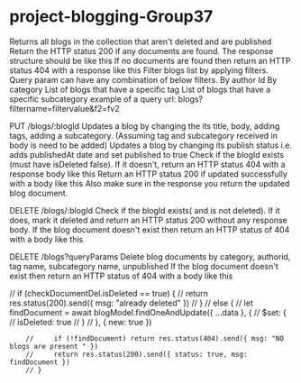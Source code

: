 # project-blogging-Group37

Returns all blogs in the collection that aren't deleted and are published
Return the HTTP status 200 if any documents are found. The response structure should be like this
If no documents are found then return an HTTP status 404 with a response like this
Filter blogs list by applying filters. Query param can have any combination of below filters.
By author Id
By category
List of blogs that have a specific tag
List of blogs that have a specific subcategory example of a query url: blogs?filtername=filtervalue&f2=fv2

PUT /blogs/:blogId
Updates a blog by changing the its title, body, adding tags, adding a subcategory. (Assuming tag and subcategory received in body is need to be added)
Updates a blog by changing its publish status i.e. adds publishedAt date and set published to true
Check if the blogId exists (must have isDeleted false). If it doesn't, return an HTTP status 404 with a response body like this
Return an HTTP status 200 if updated successfully with a body like this
Also make sure in the response you return the updated blog document.

DELETE /blogs/:blogId
Check if the blogId exists( and is not deleted). If it does, mark it deleted and return an HTTP status 200 without any response body.
If the blog document doesn't exist then return an HTTP status of 404 with a body like this

DELETE /blogs?queryParams
Delete blog documents by category, authorid, tag name, subcategory name, unpublished
If the blog document doesn't exist then return an HTTP status of 404 with a body like this



// if (checkDocumentDel.isDeleted == true) {
        //     return res.status(200).send({ msg: "already deleted" })
        // }
        // else {
        //     let findDocument = await blogModel.findOneAndUpdate({ ...data }, {
        //         $set: {
        //             isDeleted: true
        //         }
        //     }, { new: true })

        //     if (!findDocument) return res.status(404).send({ msg: "NO blogs are present " })
        //     return res.status(200).send({ status: true, msg: findDocument })
        // }